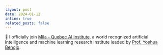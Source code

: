 ```yaml
---
layout: post
date: 2024-01-12
inline: true
related_posts: false
---
```


:star2: I officially join <a href='https://mila.quebec/en/'>Mila - Quebec AI Institute</a>, a world recognized artificial intelligence and machine learning research institute leaded by <a href='https://mila.quebec/en/person/bengio-yoshua/'>Prof. Yoshua Bengio</a>.